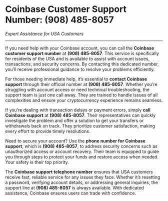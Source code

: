 # **Coinbase Customer Support Number: (908) 485-8057**  
*Expert Assistance for USA Customers*  

---

If you need help with your Coinbase account, you can call the **Coinbase customer support number** at **(908) 485-8057**. This service is specifically for residents of the USA and is available to assist with account issues, transactions, and security concerns. By contacting this dedicated number, you’ll receive professional guidance to resolve your problems efficiently.  

For those needing immediate help, it’s essential to **contact Coinbase support** through their official number at **(908) 485-8057**. Whether you’re struggling with account access or need technical troubleshooting, the support team is just one call away. They are trained to handle issues of all complexities and ensure your cryptocurrency experience remains seamless.  

If you’re dealing with transaction delays or payment errors, simply **call Coinbase support** at **(908) 485-8057**. Their representatives can quickly investigate the problem and offer a solution to get your transfers or withdrawals back on track. They prioritize customer satisfaction, making every effort to provide timely resolutions.  

Need to secure your account? Use the **phone number for Coinbase support**, which is **(908) 485-8057**, to address security concerns such as unauthorized access or account recovery. Their team is equipped to guide you through steps to protect your funds and restore access when needed. Your safety is their top priority.  

The **Coinbase support telephone number** ensures that USA customers receive fast, reliable service for any issues they face. Whether it’s resetting a password, verifying account details, or addressing general inquiries, the support line at **(908) 485-8057** is always available. With dedicated assistance, Coinbase ensures users can trade with confidence.  
